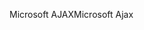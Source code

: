 <span data-ttu-id="3be2e-101">Microsoft AJAX</span><span class="sxs-lookup"><span data-stu-id="3be2e-101">Microsoft Ajax</span></span>